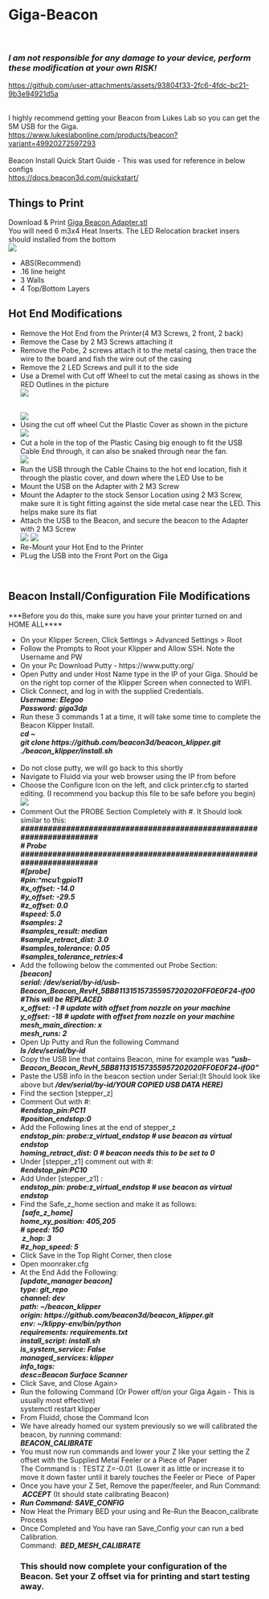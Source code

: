 # Giga-Beacon
 <i><b><H3>I am not responsible for any damage to your device, perform these modification at your own RISK!</H3></i></b>

https://github.com/user-attachments/assets/93804f33-2fc6-4fdc-bc21-9b3e94921d5a

<br />I highly recommend getting your Beacon from Lukes Lab so you can get the 5M USB for the Giga. 
<br />https://www.lukeslabonline.com/products/beacon?variant=49920272597293
<br />
<br />Beacon Install Quick Start Guide - This was used for reference in below configs
<br />https://docs.beacon3d.com/quickstart/ 
<h2>Things to Print</h2>
Download & Print <a href="https://github.com/jranger615/Giga-Beacon/blob/main/STL/Giga%20Beacon%20Adapter.stl">Giga Beacon Adapter.stl</a>
<br />You will need 6 m3x4 Heat Inserts. The LED Relocation bracket insers should installed from the bottom
<br /><img src="https://github.com/user-attachments/assets/a4b1091f-e894-47d4-8b68-01195215e51c"/>
<ul>
<li>ABS(Recommend)</li>
<li>.16 line height</li>
<li>3 Walls</li>
<li>4 Top/Bottom Layers</li>
</ul>
<h2>Hot End Modifications</h2>
<ul>
<li>Remove the Hot End from the Printer(4 M3 Screws, 2 front, 2 back)</li>
<li>Remove the Case by 2 M3 Screws attaching it</li>
<li>Remove the Pobe, 2 screws attach it to the metal casing, then trace the wire to the board and fish the wire out of the casing</li>
<li>Remove the 2 LED Screws and pull it to the side</li>
<li>Use a Dremel with Cut off Wheel to cut the metal casing as shows in the RED Outlines in the picture<br /><img src ="https://github.com/jranger615/Giga-Beacon/blob/main/photos/Hot-End%20Modification.jpg?raw=true"/></p>
<br /><img src ="https://github.com/jranger615/Giga-Beacon/blob/main/photos/Hot%20End%20Mod%20Completed.jpg?raw=true"/></li>
<li>Using the cut off wheel Cut the Plastic Cover as shown in the picture
<br /><img src ="https://github.com/jranger615/Giga-Beacon/blob/main/photos/Plastic%20Cover%20Mod.jpg?raw=true"/></li>
<li>Cut a hole in the top of the Plastic Casing big enough to fit the USB Cable End through, it can also be snaked through near the fan.
<br /><img src="https://github.com/jranger615/Giga-Beacon/blob/main/photos/USB-Hole.jpg?raw=true"/></li>
<li>Run the USB through the Cable Chains to the hot end location, fish it through the plastic cover, and down where the LED Use to be</li>
<li>Mount the USB on the Adapter with 2 M3 Screw</li>
<li>Mount the Adapter to the stock Sensor Location using 2 M3 Screw, make sure it is tight fitting against the side metal case near the LED. This helps make sure its flat</li>
<Li>Attach the USB to the Beacon, and secure the beacon to the Adapter with 2 M3 Screw
<br /><img src ="https://github.com/jranger615/Giga-Beacon/blob/main/photos/Beacon-Mounted.jpg?raw=true"/>
<img src ="https://github.com/jranger615/Giga-Beacon/blob/main/photos/Beacon%20Mounted-Front.jpg?raw=true"/></Li>
<li>Re-Mount your Hot End to the Printer</li>
<li> PLug the USB into the Front Port on the Giga</li>
</ul>
 
<h2>Beacon Install/Configuration File Modifications</h2>
***Before you do this, make sure you have your printer turned on and HOME ALL****
<ul>
<li>On your Klipper Screen, Click Settings > Advanced Settings > Root</li>
<li>Follow the Prompts to Root your Klipper and Allow SSH. Note the Username and PW</li>
<li>On your Pc Download Putty - https://www.putty.org/ </li>
<li>Open Putty and under Host Name type in the IP of your Giga. Should be on the right top corner of the Klipper Screen when connected to WIFI.</li>
<li>Click Connect, and log in with the supplied Credentials.   
<i><b><br />Username: Elegoo
<br />Password: giga3dp</li></i></b>
<li>Run these 3 commands 1 at a time, it will take some time to complete the Beacon Klipper Install.
 <i><b><br />cd ~
<br />git clone https://github.com/beacon3d/beacon_klipper.git
<br />./beacon_klipper/install.sh</li>
<br /></i></b>
<li>Do not close putty, we will go back to this shortly</li>
<li>Navigate to Fluidd via your web browser using the IP from before</li>
<li>Choose the Configure Icon on the left, and click printer.cfg to started editing. (I recommend you backup this file to be safe before you begin)
<br /><img src ="https://github.com/user-attachments/assets/8ca86775-1220-49ff-ae42-e1b08427cf48"</img>
</li>
<li> Comment Out the PROBE Section Completely with #. It Should look similar to this:
<i><b><br /> #####################################################################
<br /># 	Probe
<br /> #####################################################################
<br />#[probe]
<br />#pin:^mcu1:gpio11
<br />#x_offset: -14.0
<br />#y_offset: -29.5
<br />#z_offset: 0.0
<br />#speed: 5.0
<br />#samples: 2
<br />#samples_result: median
<br />#sample_retract_dist: 3.0
<br />#samples_tolerance: 0.05
<br />#samples_tolerance_retries:4</li></i></b> 
<li>Add the following below the commented out Probe Section:
 <i><b><br />[beacon]
<br />serial: /dev/serial/by-id/usb-Beacon_Beacon_RevH_5BB811315157355957202020FF0E0F24-if00 #This will be REPLACED
<br />x_offset: -1 # update with offset from nozzle on your machine
<br />y_offset: -18 # update with offset from nozzle on your machine
<br />mesh_main_direction: x
<br />mesh_runs: 2</i></b>
<li>Open Up Putty and Run the following Command
 <i><b><br />ls /dev/serial/by-id</li></i></b>
<li>Copy the USB line that contains Beacon, mine for example was <i><b>"usb-Beacon_Beacon_RevH_5BB811315157355957202020FF0E0F24-if00"</b></i></li>
<li>Paste the USB info in the beacon section under Serial:(It Should look like above but <i><b>/dev/serial/by-id/YOUR COPIED USB DATA HERE)</b></i></li>
<li>Find the section [stepper_z]</li>
<li>Comment Out with #:
<i><b><br />#endstop_pin:PC11
<br />#position_endstop:0 </i></b>
<li>Add the Following lines at the end of stepper_z
 <i><b><br />endstop_pin: probe:z_virtual_endstop # use beacon as virtual endstop
<br />homing_retract_dist: 0 # beacon needs this to be set to 0</i></b>  </li>
<li>Under [stepper_z1] comment out with #:
<i><b><br /> #endstop_pin:PC10</i></b></li>
<li>Add Under [stepper_z1] :
<i><b><br />endstop_pin: probe:z_virtual_endstop # use beacon as virtual endstop</i></b></li>
<li>Find the Safe_z_home section and make it as follows:
<i><b><br />  [safe_z_home]
<br /> home_xy_position: 405,205
<br /> # speed: 150
<br />  z_hop: 3          
<br /> #z_hop_speed: 5</i></b></li>
<li> Click Save in the Top Right Corner, then close</li>
<li>Open moonraker.cfg</li>
<li>At the End Add the Following:
<i><b><br />[update_manager beacon]
<br />type: git_repo
<br />channel: dev
<br />path: ~/beacon_klipper
<br />origin: https://github.com/beacon3d/beacon_klipper.git
<br />env: ~/klippy-env/bin/python
<br />requirements: requirements.txt
<br />install_script: install.sh
<br />is_system_service: False
<br />managed_services: klipper
<br />info_tags:
<br />desc=Beacon Surface Scanner</i></b> </li>
<li> Click Save, and Close Again></li>
<Li>Run the following Command (Or Power off/on your Giga Again - This is usually most effective)
<br /> systemctl restart klipper</Li> 
<li>From Fluidd, chose the Command Icon</li>
<li> We have already homed our system previously so we will calibrated the beacon, by running command:
<i><b><br /> BEACON_CALIBRATE</li></i></b>
<li>You must now run commands and lower your Z like your setting the Z offset with the Supplied Metal Feeler or a Piece of Paper
<br /> The Command is : TESTZ Z=-0.01  (Lower it as little or increase it to move it down faster until it barely touches the Feeler or Piece  of Paper
<li>Once you have your Z Set, Remove the paper/feeler, and Run Command:  <i><b>ACCEPT</i></b> (It should state calibrating Beacon)</li>
<li> <i><b>Run Command: SAVE_CONFIG</i></b></li>
<Li>Now Heat the Primary BED your using and Re-Run the Beacon_calibrate Process</Li>
<li> Once Completed and You have ran Save_Config your can run a bed Calibration.
<br /> Command:  <i><b>BED_MESH_CALIBRATE</i></b> </li>
</li>
<h3> This should now complete your configuration of the Beacon. Set your Z offset via for printing and start testing away.</H3>
</ul>
